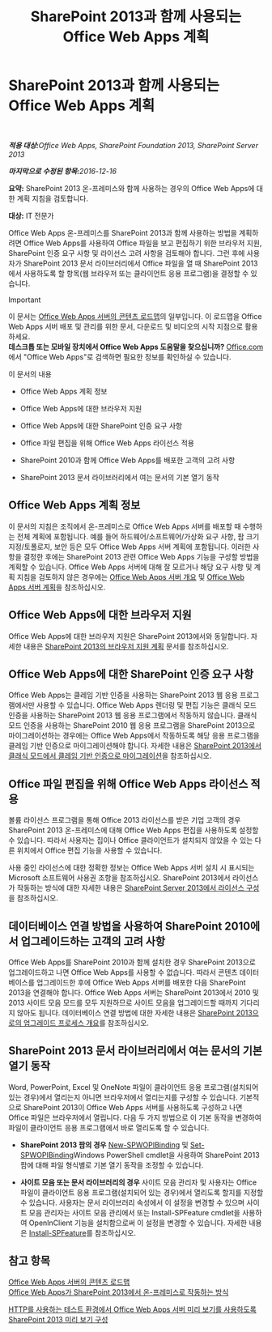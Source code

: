 ﻿---
title: SharePoint 2013과 함께 사용되는 Office Web Apps 계획
TOCTitle: Office Web Apps 계획
ms:assetid: 3bd0a617-5f12-4a7e-bb75-b15c86c7e504
ms:mtpsurl: https://technet.microsoft.com/ko-kr/library/Ff431682(v=office.15)
ms:contentKeyID: 49643368
ms.date: 12/18/2017
mtps_version: v=office.15
ms.translationtype: HT
---

# SharePoint 2013과 함께 사용되는 Office Web Apps 계획

 

_<strong>적용 대상:</strong>Office Web Apps, SharePoint Foundation 2013, SharePoint Server 2013_

_<strong>마지막으로 수정된 항목:</strong>2016-12-16_

**요약:** SharePoint 2013 온-프레미스와 함께 사용하는 경우의 Office Web Apps에 대한 계획 지침을 검토합니다.

**대상:** IT 전문가

Office Web Apps 온-프레미스를 SharePoint 2013과 함께 사용하는 방법을 계획하려면 Office Web Apps를 사용하여 Office 파일을 보고 편집하기 위한 브라우저 지원, SharePoint 인증 요구 사항 및 라이선스 고려 사항을 검토해야 합니다. 그런 후에 사용자가 SharePoint 2013 문서 라이브러리에서 Office 파일을 열 때 SharePoint 2013에서 사용하도록 할 항목(웹 브라우저 또는 클라이언트 응용 프로그램)을 결정할 수 있습니다.


> [!IMPORTANT]
> 이 문서는 <A href="content-roadmap-for-office-web-apps-server.md">Office Web Apps 서버의 콘텐츠 로드맵</A>의 일부입니다. 이 로드맵을 Office Web Apps 서버 배포 및 관리를 위한 문서, 다운로드 및 비디오의 시작 지점으로 활용하세요.<BR><STRONG>데스크톱 또는 모바일 장치에서 Office Web Apps 도움말을 찾으십니까?</STRONG> <A href="http://go.microsoft.com/fwlink/p/?linkid=324961">Office.com</A>에서 "Office Web Apps"로 검색하면 필요한 정보를 확인하실 수 있습니다.



이 문서의 내용

  - Office Web Apps 계획 정보

  - Office Web Apps에 대한 브라우저 지원

  - Office Web Apps에 대한 SharePoint 인증 요구 사항

  - Office 파일 편집을 위해 Office Web Apps 라이선스 적용

  - SharePoint 2010과 함께 Office Web Apps를 배포한 고객의 고려 사항

  - SharePoint 2013 문서 라이브러리에서 여는 문서의 기본 열기 동작

## Office Web Apps 계획 정보

이 문서의 지침은 조직에서 온-프레미스로 Office Web Apps 서버를 배포할 때 수행하는 전체 계획에 포함됩니다. 예를 들어 하드웨어/소프트웨어/가상화 요구 사항, 팜 크기 지정/토폴로지, 보안 등은 모두 Office Web Apps 서버 계획에 포함됩니다. 이러한 사항을 결정한 후에는 SharePoint 2013 관련 Office Web Apps 기능을 구성할 방법을 계획할 수 있습니다. Office Web Apps 서버에 대해 잘 모르거나 해당 요구 사항 및 계획 지침을 검토하지 않은 경우에는 [Office Web Apps 서버 개요](office-web-apps-server-overview.md) 및 [Office Web Apps 서버 계획](plan-office-web-apps-server.md)을 참조하십시오.

## Office Web Apps에 대한 브라우저 지원

Office Web Apps에 대한 브라우저 지원은 SharePoint 2013에서와 동일합니다. 자세한 내용은 [SharePoint 2013의 브라우저 지원 계획](https://technet.microsoft.com/ko-kr/library/cc263526\(v=office.15\)) 문서를 참조하십시오.

## Office Web Apps에 대한 SharePoint 인증 요구 사항

Office Web Apps는 클레임 기반 인증을 사용하는 SharePoint 2013 웹 응용 프로그램에서만 사용할 수 있습니다. Office Web Apps 렌더링 및 편집 기능은 클래식 모드 인증을 사용하는 SharePoint 2013 웹 응용 프로그램에서 작동하지 않습니다. 클래식 모드 인증을 사용하는 SharePoint 2010 웹 응용 프로그램을 SharePoint 2013으로 마이그레이션하는 경우에는 Office Web Apps에서 작동하도록 해당 응용 프로그램을 클레임 기반 인증으로 마이그레이션해야 합니다. 자세한 내용은 [SharePoint 2013에서 클래식 모드에서 클레임 기반 인증으로 마이그레이션](https://technet.microsoft.com/ko-kr/library/gg251985\(v=office.15\))을 참조하십시오.

## Office 파일 편집을 위해 Office Web Apps 라이선스 적용

볼륨 라이선스 프로그램을 통해 Office 2013 라이선스를 받은 기업 고객의 경우 SharePoint 2013 온-프레미스에 대해 Office Web Apps 편집을 사용하도록 설정할 수 있습니다. 따라서 사용자는 집이나 Office 클라이언트가 설치되지 않았을 수 있는 다른 위치에서 Office 편집 기능을 사용할 수 있습니다.

사용 중인 라이선스에 대한 정확한 정보는 Office Web Apps 서버 설치 시 표시되는 Microsoft 소프트웨어 사용권 조항을 참조하십시오. SharePoint 2013에서 라이선스가 작동하는 방식에 대한 자세한 내용은 [SharePoint Server 2013에서 라이선스 구성](https://technet.microsoft.com/ko-kr/library/jj219627\(v=office.15\))을 참조하십시오.

## 데이터베이스 연결 방법을 사용하여 SharePoint 2010에서 업그레이드하는 고객의 고려 사항

Office Web Apps를 SharePoint 2010과 함께 설치한 경우 SharePoint 2013으로 업그레이드하고 나면 Office Web Apps를 사용할 수 없습니다. 따라서 콘텐츠 데이터베이스를 업그레이드한 후에 Office Web Apps 서버를 배포한 다음 SharePoint 2013을 연결해야 합니다. Office Web Apps 서버는 SharePoint 2013에서 2010 및 2013 사이트 모음 모드를 모두 지원하므로 사이트 모음을 업그레이드할 때까지 기다리지 않아도 됩니다. 데이터베이스 연결 방법에 대한 자세한 내용은 [SharePoint 2013으로의 업그레이드 프로세스 개요](https://technet.microsoft.com/ko-kr/library/cc262483\(v=office.15\))를 참조하십시오.

## SharePoint 2013 문서 라이브러리에서 여는 문서의 기본 열기 동작

Word, PowerPoint, Excel 및 OneNote 파일이 클라이언트 응용 프로그램(설치되어 있는 경우)에서 열리는지 아니면 브라우저에서 열리는지를 구성할 수 있습니다. 기본적으로 SharePoint 2013이 Office Web Apps 서버를 사용하도록 구성하고 나면 Office 파일은 브라우저에서 열립니다. 다음 두 가지 방법으로 이 기본 동작을 변경하여 파일이 클라이언트 응용 프로그램에서 바로 열리도록 할 수 있습니다.

  - **SharePoint 2013 팜의 경우** [New-SPWOPIBinding](https://docs.microsoft.com/en-us/powershell/module/sharepoint-server/New-SPWOPIBinding?view=sharepoint-ps) 및 [Set-SPWOPIBinding](https://docs.microsoft.com/en-us/powershell/module/sharepoint-server/Set-SPWOPIBinding?view=sharepoint-ps)Windows PowerShell cmdlet을 사용하여 SharePoint 2013 팜에 대해 파일 형식별로 기본 열기 동작을 조정할 수 있습니다.

  - **사이트 모음 또는 문서 라이브러리의 경우** 사이트 모음 관리자 및 사용자는 Office 파일이 클라이언트 응용 프로그램(설치되어 있는 경우)에서 열리도록 할지를 지정할 수 있습니다. 사용자는 문서 라이브러리 속성에서 이 설정을 변경할 수 있으며 사이트 모음 관리자는 사이트 모음 관리에서 또는 Install-SPFeature cmdlet을 사용하여 OpenInClient 기능을 설치함으로써 이 설정을 변경할 수 있습니다. 자세한 내용은 [Install-SPFeature](https://technet.microsoft.com/ko-kr/library/ff607825\(v=office.15\))를 참조하십시오.

## 참고 항목


[Office Web Apps 서버의 콘텐츠 로드맵](content-roadmap-for-office-web-apps-server.md)  
[Office Web Apps가 SharePoint 2013에서 온-프레미스로 작동하는 방식](how-office-web-apps-work-on-premises-with-sharepoint-2013.md)  


[HTTP를 사용하는 테스트 환경에서 Office Web Apps 서버 미리 보기를 사용하도록 SharePoint 2013 미리 보기 구성](configure-office-web-apps-for-sharepoint-2013.md)  
  

[](how-office-web-apps-work-on-premises-with-sharepoint-2013.md)

